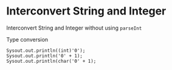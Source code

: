 # Interconvert String and Integer

Interconvert String and Integer without using `parseInt`

Type conversion
```
Sysout.out.println((int)'0');
Sysout.out.println('0' + 1);
Sysout.out.println(char('0' + 1);
```